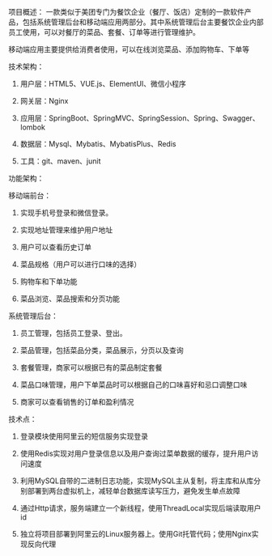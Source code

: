 项目概述：
一款类似于美团专门为餐饮企业（餐厅、饭店）定制的一款软件产品，包括系统管理后台和移动端应用两部分。其中系统管理后台主要餐饮企业内部员工使用，可以对餐厅的菜品、套餐、订单等进行管理维护。

移动端应用主要提供给消费者使用，可以在线浏览菜品、添加购物车、下单等

技术架构：

1. 用户层：HTML5、VUE.js、ElementUI、微信小程序

2. 网关层：Nginx

3. 应用层：SpringBoot、SpringMVC、SpringSession、Spring、Swagger、lombok

4. 数据层：Mysql、Mybatis、MybatisPlus、Redis

5. 工具：git、maven、junit

功能架构：

移动端前台：

1. 实现手机号登录和微信登录。

2. 实现地址管理来维护用户地址 

3. 用户可以查看历史订单 

4. 菜品规格（用户可以进行口味的选择） 

5. 购物车和下单功能 

6. 菜品浏览、菜品搜索和分页功能

系统管理后台：

1. 员工管理，包括员工登录、登出。

2. 菜品管理，包括菜品分类，菜品展示，分页以及查询

3. 套餐管理，商家可以根据已有的菜品制定套餐

4. 菜品口味管理，用户下单菜品时可以根据自己的口味喜好和忌口调整口味

5. 商家可以查看销售的订单和盈利情况

技术点：

1. 登录模块使用阿里云的短信服务实现登录

2. 使用Redis实现对用户登录信息以及用户查询过菜单数据的缓存，提升用户访问速度

3. 利用MySQL自带的二进制日志功能，实现MySQL主从复制，将主库和从库分别部署到两台虚拟机上，减轻单台数据库读写压力，避免发生单点故障

4. 通过Http请求，服务端建立一个新线程，使用ThreadLocal实现后端读取用户id

5. 独立将项目部署到阿里云的Linux服务器上。使用Git托管代码；使用Nginx实现反向代理

